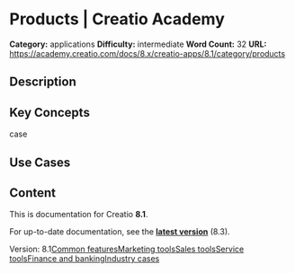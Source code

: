 # Products | Creatio Academy

**Category:** applications **Difficulty:** intermediate **Word Count:** 32
**URL:** https://academy.creatio.com/docs/8.x/creatio-apps/8.1/category/products

## Description

## Key Concepts

case

## Use Cases

## Content

This is documentation for Creatio **8.1**.

For up-to-date documentation, see the
**[latest version](/docs/8.x/creatio-apps/category/products)** (8.3).

Version:
8.1[Common features](/docs/8.x/creatio-apps/8.1/category/common-features)[Marketing tools](/docs/8.x/creatio-apps/8.1/category/marketing-tools)[Sales tools](/docs/8.x/creatio-apps/8.1/category/sales-tools)[Service tools](/docs/8.x/creatio-apps/8.1/category/service-tools)[Finance and banking](/docs/8.x/creatio-apps/8.1/category/finance-and-banking)[Industry cases](/docs/8.x/creatio-apps/8.1/category/industry-cases)
